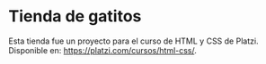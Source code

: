# Tienda de gatitos
Esta tienda fue un proyecto para el curso de HTML y CSS de Platzi. Disponible en: https://platzi.com/cursos/html-css/.
